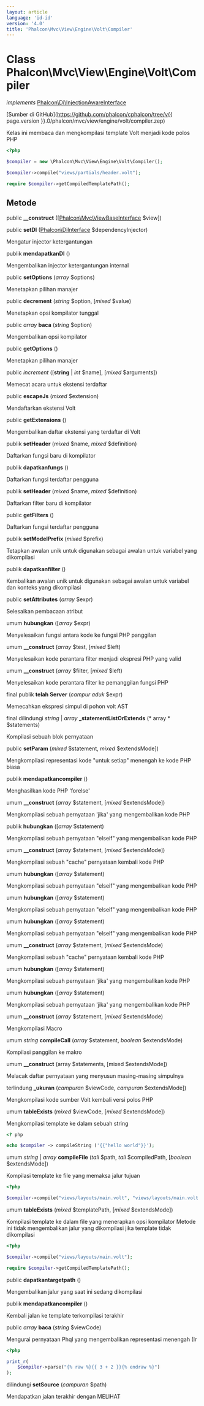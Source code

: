 ```yaml
---
layout: article
language: 'id-id'
version: '4.0'
title: 'Phalcon\Mvc\View\Engine\Volt\Compiler'
---
```

# Class **Phalcon\Mvc\View\Engine\Volt\Compiler**

*implements* [Phalcon\Di\InjectionAwareInterface](Phalcon_Di_InjectionAwareInterface)

[Sumber di GitHub](https://github.com/phalcon/cphalcon/tree/v{{ page.version }}.0/phalcon/mvc/view/engine/volt/compiler.zep)

Kelas ini membaca dan mengkompilasi template Volt menjadi kode polos PHP

```php
<?php

$compiler = new \Phalcon\Mvc\View\Engine\Volt\Compiler();

$compiler->compile("views/partials/header.volt");

require $compiler->getCompiledTemplatePath();

```

## Metode

public **__construct** ([[Phalcon\Mvc\ViewBaseInterface](Phalcon_Mvc_ViewBaseInterface) $view])

public **setDI** ([Phalcon\DiInterface](Phalcon_DiInterface) $dependencyInjector)

Mengatur injector ketergantungan

publik **mendapatkanDI** ()

Mengembalikan injector ketergantungan internal

public **setOptions** (*array* $options)

Menetapkan pilihan manajer

public **decrement** (*string* $option, [*mixed* $value)

Menetapkan opsi kompilator tunggal

public *array* **baca** (*string* $option)

Mengembalikan opsi kompilator

public **getOptions** ()

Menetapkan pilihan manajer

public *increment* ([**string** | *int* $name], [*mixed* $arguments])

Memecat acara untuk ekstensi terdaftar

public **escapeJs** (*mixed* $extension)

Mendaftarkan ekstensi Volt

public **getExtensions** ()

Mengembalikan daftar ekstensi yang terdaftar di Volt

publik **setHeader** (*mixed* $name, *mixed* $definition)

Daftarkan fungsi baru di kompilator

publik **dapatkanfungs** ()

Daftarkan fungsi terdaftar pengguna

publik **setHeader** (*mixed* $name, *mixed* $definition)

Daftarkan filter baru di kompilator

public **getFilters** ()

Daftarkan fungsi terdaftar pengguna

publik **setModelPrefix** (*mixed* $prefix)

Tetapkan awalan unik untuk digunakan sebagai awalan untuk variabel yang dikompilasi

publik **dapatkanfilter** ()

Kembalikan awalan unik untuk digunakan sebagai awalan untuk variabel dan konteks yang dikompilasi

public **setAttributes** (*array* $expr)

Selesaikan pembacaan atribut

umum **hubungkan** ([*array* $expr)

Menyelesaikan fungsi antara kode ke fungsi PHP panggilan

umum **__construct** (*array* $test, [*mixed* $left)

Menyelesaikan kode perantara filter menjadi ekspresi PHP yang valid

umum **__construct** (*array* $filter, [*mixed* $left)

Menyelesaikan kode perantara filter ke pemanggilan fungsi PHP

final publik **telah Server** (*campur aduk* $expr)

Memecahkan ekspresi simpul di pohon volt AST

final dilindungi *string* | *array* **_statementListOrExtends** (* array * $statements)

Kompilasi sebuah blok pernyataan

public **setParam** (*mixed* $statement, *mixed* $extendsMode])

Mengkompilasi representasi kode "untuk setiap" menengah ke kode PHP biasa

publik **mendapatkancompiler** ()

Menghasilkan kode PHP 'forelse'

umum **__construct** (*array* $statement, [*mixed* $extendsMode])

Mengkompilasi sebuah pernyataan 'jika' yang mengembalikan kode PHP

publik **hubungkan** ([*array* $statement)

Mengkompilasi sebuah pernyataan "elseif" yang mengembalikan kode PHP

umum **__construct** (*array* $statement, [*mixed* $extendsMode])

Mengkompilasi sebuah "cache" pernyataan kembali kode PHP

umum **hubungkan** ([*array* $statement)

Mengkompilasi sebuah pernyataan "elseif" yang mengembalikan kode PHP

umum **hubungkan** ([*array* $statement)

Mengkompilasi sebuah pernyataan "elseif" yang mengembalikan kode PHP

umum **hubungkan** ([*array* $statement)

Mengkompilasi sebuah pernyataan "elseif" yang mengembalikan kode PHP

umum **__construct** (*array* $statement, [*mixed* $extendsMode)

Mengkompilasi sebuah "cache" pernyataan kembali kode PHP

umum **hubungkan** ([*array* $statement)

Mengkompilasi sebuah pernyataan 'jika' yang mengembalikan kode PHP

umum **hubungkan** ([*array* $statement)

Mengkompilasi sebuah pernyataan 'jika' yang mengembalikan kode PHP

umum **__construct** (*array* $statement, [*mixed* $extendsMode)

Mengkompilasi Macro

umum *string* **compileCall** (*array* $statement, *boolean* $extendsMode)

Kompilasi panggilan ke makro

umum **__construct** (array $statements, [mixed $extendsMode])

Melacak daftar pernyataan yang menyusun masing-masing simpulnya

terlindung **_ukuran** (*campuran* $viewCode, *campuran* $extendsMode])

Mengkompilasi kode sumber Volt kembali versi polos PHP

umum **tableExists** (*mixed* $viewCode, [*mixed* $extendsMode])

Mengkompilasi template ke dalam sebuah string

```php
<? php

echo $compiler -> compileString ('{{"hello world"}}');

```

umum *string* | *array* **compileFile** (*tali* $path, *tali* $compiledPath, [*boolean* $extendsMode])

Kompilasi template ke file yang memaksa jalur tujuan

```php
<?php

$compiler->compile("views/layouts/main.volt", "views/layouts/main.volt.php");

```

umum **tableExists** (*mixed* $templatePath, [*mixed* $extendsMode])

Kompilasi template ke dalam file yang menerapkan opsi kompilator Metode ini tidak mengembalikan jalur yang dikompilasi jika template tidak dikompilasi

```php
<?php

$compiler->compile("views/layouts/main.volt");

require $compiler->getCompiledTemplatePath();

```

public **dapatkantargetpath** ()

Mengembalikan jalur yang saat ini sedang dikompilasi

publik **mendapatkancompiler** ()

Kembali jalan ke template terkompilasi terakhir

public *array* **baca** (*string* $viewCode)

Mengurai pernyataan Phql yang mengembalikan representasi menengah (Ir

```php
<?php

print_r(
    $compiler->parse("{% raw %}{{ 3 + 2 }}{% endraw %}")
);

```

dilindungi **setSource** (*campuran* $path)

Mendapatkan jalan terakhir dengan MELIHAT